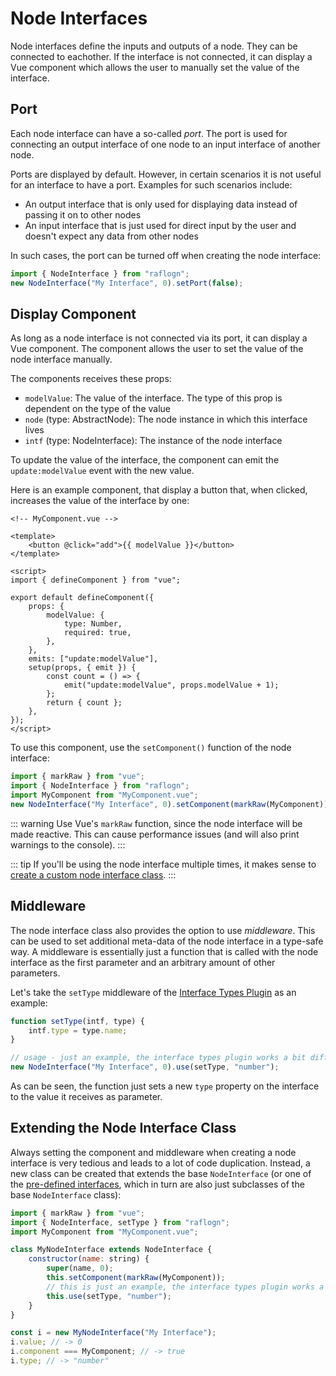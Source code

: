 # Node Interfaces

Node interfaces define the inputs and outputs of a node.
They can be connected to eachother.
If the interface is not connected, it can display a Vue component which allows the user to manually set the value of the interface.

## Port

Each node interface can have a so-called _port_.
The port is used for connecting an output interface of one node to an input interface of another node.

Ports are displayed by default.
However, in certain scenarios it is not useful for an interface to have a port.
Examples for such scenarios include:

-   An output interface that is only used for displaying data instead of passing it on to other nodes
-   An input interface that is just used for direct input by the user and doesn't expect any data from other nodes

In such cases, the port can be turned off when creating the node interface:

```js
import { NodeInterface } from "raflogn";
new NodeInterface("My Interface", 0).setPort(false);
```

## Display Component

As long as a node interface is not connected via its port, it can display a Vue component.
The component allows the user to set the value of the node interface manually.

The components receives these props:

-   `modelValue`: The value of the interface. The type of this prop is dependent on the type of the value
-   `node` (type: <ApiLink type="classes" module="@raflogn/core" name="AbstractNode">AbstractNode</ApiLink>): The node instance in which this interface lives
-   `intf` (type: <ApiLink type="classes" module="@raflogn/core" name="NodeInterface">NodeInterface</ApiLink>): The instance of the node interface

To update the value of the interface, the component can emit the `update:modelValue` event with the new value.

Here is an example component, that display a button that, when clicked, increases the value of the interface by one:

```vue
<!-- MyComponent.vue -->

<template>
    <button @click="add">{{ modelValue }}</button>
</template>

<script>
import { defineComponent } from "vue";

export default defineComponent({
    props: {
        modelValue: {
            type: Number,
            required: true,
        },
    },
    emits: ["update:modelValue"],
    setup(props, { emit }) {
        const count = () => {
            emit("update:modelValue", props.modelValue + 1);
        };
        return { count };
    },
});
</script>
```

To use this component, use the `setComponent()` function of the node interface:

```js
import { markRaw } from "vue";
import { NodeInterface } from "raflogn";
import MyComponent from "MyComponent.vue";
new NodeInterface("My Interface", 0).setComponent(markRaw(MyComponent));
```

::: warning
Use Vue's `markRaw` function, since the node interface will be made reactive.
This can cause performance issues (and will also print warnings to the console).
:::

::: tip
If you'll be using the node interface multiple times, it makes sense to [create a custom node interface class](#extending-the-node-interface-class).
:::

## Middleware

The node interface class also provides the option to use _middleware_.
This can be used to set additional meta-data of the node interface in a type-safe way.
A middleware is essentially just a function that is called with the node interface as the first parameter and an arbitrary amount of other parameters.

Let's take the `setType` middleware of the [Interface Types Plugin](/plugins/interface-types) as an example:

```js
function setType(intf, type) {
    intf.type = type.name;
}

// usage - just an example, the interface types plugin works a bit different
new NodeInterface("My Interface", 0).use(setType, "number");
```

As can be seen, the function just sets a new `type` property on the interface to the value it receives as parameter.

## Extending the Node Interface Class

Always setting the component and middleware when creating a node interface is very tedious and leads to a lot of code duplication.
Instead, a new class can be created that extends the base `NodeInterface` (or one of the [pre-defined interfaces](./pre-defined-interfaces), which in turn are also just subclasses of the base `NodeInterface` class):

```js
import { markRaw } from "vue";
import { NodeInterface, setType } from "raflogn";
import MyComponent from "MyComponent.vue";

class MyNodeInterface extends NodeInterface {
    constructor(name: string) {
        super(name, 0);
        this.setComponent(markRaw(MyComponent));
        // this is just an example, the interface types plugin works a bit different
        this.use(setType, "number");
    }
}

const i = new MyNodeInterface("My Interface");
i.value; // -> 0
i.component === MyComponent; // -> true
i.type; // -> "number"
```
